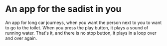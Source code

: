 # An app for the sadist in you

An app for long car journeys, when you want the person next to you to want to go to the toilet.  When you press the play button, it plays a sound of running water.  That's it, and there is no stop button, it plays in a loop over and over again.
